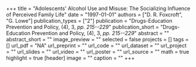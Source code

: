 +++
title = "Adolescents' Alcohol Use and Misuse: The Socializing Influence of Perceived Family Life"
date = "1997-01-01"
authors = ["D. R. Foxcroft", "G. Lowe"]
publication_types = ["2"]
publication = "Drugs-Education Prevention and Policy, (4), 3, _pp. 215--229_"
publication_short = "Drugs-Education Prevention and Policy, (4), 3, _pp. 215--229_"
abstract = ""
abstract_short = ""
image_preview = ""
selected = false
projects = []
tags = []
url_pdf = "NA"
url_preprint = ""
url_code = ""
url_dataset = ""
url_project = ""
url_slides = ""
url_video = ""
url_poster = ""
url_source = ""
math = true
highlight = true
[header]
image = ""
caption = ""
+++
